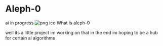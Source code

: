 # Aleph-0
ai in progress
![png ico](https://user-images.githubusercontent.com/79509710/185189843-9f4777e9-ed49-4e26-b7dd-9887387f16a0.png)
What is aleph-0

well its a little project im working on that in the end im hoping to be a hub for certain ai algorithms 
